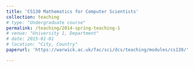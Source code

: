 ```yaml
---
title: 'CS130 Mathematics for Computer Scientists'
collection: teaching
# type: "Undergraduate course"
permalink: /teaching/2014-spring-teaching-1
# venue: "University 1, Department"
# date: 2015-01-01
# location: "City, Country"
paperurl: 'https://warwick.ac.uk/fac/sci/dcs/teaching/modules/cs130/'

---
```


